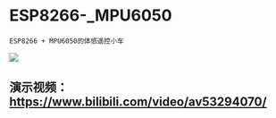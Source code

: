 # ESP8266-_MPU6050
    ESP8266 + MPU6050的体感遥控小车
![](https://github.com/bilibilifmk/ESP8266-_MPU6050/blob/master/xc.png)
## 演示视频：https://www.bilibili.com/video/av53294070/
